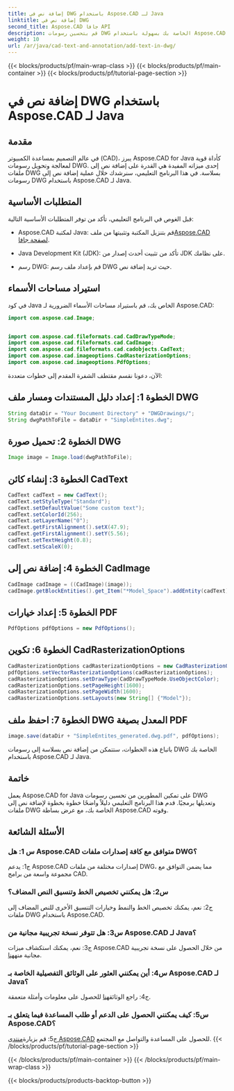 ```yaml
---
title: إضافة نص في DWG باستخدام Aspose.CAD لـ Java
linktitle: إضافة نص في DWG
second_title: Aspose.CAD جافا API
description: قم بتحسين رسومات DWG الخاصة بك بسهولة باستخدام Aspose.CAD لـ Java. أضف نصًا بسلاسة باستخدام دليلنا المفصّل خطوة بخطوة.
weight: 10
url: /ar/java/cad-text-and-annotation/add-text-in-dwg/
---
```


{{< blocks/products/pf/main-wrap-class >}}
{{< blocks/products/pf/main-container >}}
{{< blocks/products/pf/tutorial-page-section >}}

# إضافة نص في DWG باستخدام Aspose.CAD لـ Java

## مقدمة

في عالم التصميم بمساعدة الكمبيوتر (CAD)، يبرز Aspose.CAD for Java كأداة قوية لمعالجة وتحويل رسومات DWG. إحدى ميزاته المفيدة هي القدرة على إضافة نص إلى ملفات DWG بسلاسة. في هذا البرنامج التعليمي، سنرشدك خلال عملية إضافة نص إلى رسومات DWG باستخدام Aspose.CAD لـ Java.

## المتطلبات الأساسية

قبل الغوص في البرنامج التعليمي، تأكد من توفر المتطلبات الأساسية التالية:

-  Aspose.CAD لمكتبة Java: قم بتنزيل المكتبة وتثبيتها من ملف[Aspose.CAD لصفحة جافا](https://releases.aspose.com/cad/java/).

- Java Development Kit (JDK): تأكد من تثبيت أحدث إصدار من JDK على نظامك.

- رسم DWG: قم بإعداد ملف رسم DWG حيث تريد إضافة نص.

## استيراد مساحات الأسماء

في كود Java الخاص بك، قم باستيراد مساحات الأسماء الضرورية لـ Aspose.CAD:

```java
import com.aspose.cad.Image;


import com.aspose.cad.fileformats.cad.CadDrawTypeMode;
import com.aspose.cad.fileformats.cad.CadImage;
import com.aspose.cad.fileformats.cad.cadobjects.CadText;
import com.aspose.cad.imageoptions.CadRasterizationOptions;
import com.aspose.cad.imageoptions.PdfOptions;
```

الآن، دعونا نقسم مقتطف الشفرة المقدم إلى خطوات متعددة:

## الخطوة 1: إعداد دليل المستندات ومسار ملف DWG

```java
String dataDir = "Your Document Directory" + "DWGDrawings/";
String dwgPathToFile = dataDir + "SimpleEntites.dwg";
```

## الخطوة 2: تحميل صورة DWG

```java
Image image = Image.load(dwgPathToFile);
```

## الخطوة 3: إنشاء كائن CadText

```java
CadText cadText = new CadText();
cadText.setStyleType("Standard");
cadText.setDefaultValue("Some custom text");
cadText.setColorId(256);
cadText.setLayerName("0");
cadText.getFirstAlignment().setX(47.9);
cadText.getFirstAlignment().setY(5.56);
cadText.setTextHeight(0.8);
cadText.setScaleX(0);
```

## الخطوة 4: إضافة نص إلى CadImage

```java
CadImage cadImage = ((CadImage)(image));
cadImage.getBlockEntities().get_Item("*Model_Space").addEntity(cadText);
```

## الخطوة 5: إعداد خيارات PDF

```java
PdfOptions pdfOptions = new PdfOptions();
```

## الخطوة 6: تكوين CadRasterizationOptions

```java
CadRasterizationOptions cadRasterizationOptions = new CadRasterizationOptions();
pdfOptions.setVectorRasterizationOptions(cadRasterizationOptions);
cadRasterizationOptions.setDrawType(CadDrawTypeMode.UseObjectColor);
cadRasterizationOptions.setPageHeight(1600);
cadRasterizationOptions.setPageWidth(1600);
cadRasterizationOptions.setLayouts(new String[] {"Model"});
```

## الخطوة 7: احفظ ملف DWG المعدل بصيغة PDF

```java
image.save(dataDir + "SimpleEntites_generated.dwg.pdf", pdfOptions);
```

باتباع هذه الخطوات، ستتمكن من إضافة نص بسلاسة إلى رسومات DWG الخاصة بك باستخدام Aspose.CAD لـ Java.

## خاتمة

يعمل Aspose.CAD for Java على تمكين المطورين من تحسين رسومات DWG وتعديلها برمجيًا. قدم هذا البرنامج التعليمي دليلاً واضحًا خطوة بخطوة لإضافة نص إلى ملفات DWG الخاصة بك، مع عرض بساطة Aspose.CAD وقوته.

## الأسئلة الشائعة

### س 1: هل Aspose.CAD متوافق مع كافة إصدارات ملفات DWG؟

ج1: يدعم Aspose.CAD إصدارات مختلفة من ملفات DWG، مما يضمن التوافق مع مجموعة واسعة من برامج CAD.

### س2: هل يمكنني تخصيص الخط وتنسيق النص المضاف؟

ج2: نعم، يمكنك تخصيص الخط والنمط وخيارات التنسيق الأخرى للنص المضاف إلى ملفات DWG باستخدام Aspose.CAD.

### س3: هل تتوفر نسخة تجريبية مجانية من Aspose.CAD لـ Java؟

 ج3: نعم، يمكنك استكشاف ميزات Aspose.CAD من خلال الحصول على نسخة تجريبية مجانية منه[هنا](https://releases.aspose.com/).

### س4: أين يمكنني العثور على الوثائق التفصيلية الخاصة بـ Aspose.CAD لـ Java؟

 ج4: راجع الوثائق[هنا](https://reference.aspose.com/cad/java/) للحصول على معلومات وأمثلة متعمقة.

### س5: كيف يمكنني الحصول على الدعم أو طلب المساعدة فيما يتعلق بـ Aspose.CAD؟

ج5: قم بزيارة[منتدى Aspose.CAD](https://forum.aspose.com/c/cad/19) للحصول على المساعدة والتواصل مع المجتمع.
{{< /blocks/products/pf/tutorial-page-section >}}

{{< /blocks/products/pf/main-container >}}
{{< /blocks/products/pf/main-wrap-class >}}

{{< blocks/products/products-backtop-button >}}
